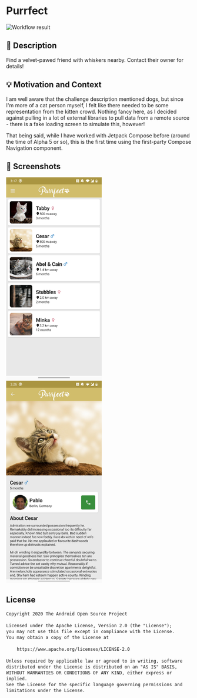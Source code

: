 # Purrfect

<!--- Replace <OWNER> with your Github Username and <REPOSITORY> with the name of your repository. -->
<!--- You can find both of these in the url bar when you open your repository in github. -->
![Workflow result](https://github.com/mannodermaus/compose-challenge-1/workflows/Check/badge.svg)


## :scroll: Description
<!--- Describe your app in one or two sentences -->
Find a velvet-pawed friend with whiskers nearby. Contact their owner for details!


## :bulb: Motivation and Context
<!--- Optionally point readers to interesting parts of your submission. -->
<!--- What are you especially proud of? -->
I am well aware that the challenge description mentioned dogs, but since I'm more of a cat person myself,
I felt like there needed to be some representation from the kitten crowd. Nothing fancy here,
as I decided against pulling in a lot of external libraries to pull data from a remote source -
there is a fake loading screen to simulate this, however!

That being said, while I have worked with Jetpack Compose before (around the time of Alpha 5 or so),
this is the first time using the first-party Compose Navigation component.

## :camera_flash: Screenshots
<!-- You can add more screenshots here if you like -->
<img src="/results/screenshot_1.png" width="260">&emsp;<img src="/results/screenshot_2.png" width="260">

## License
```
Copyright 2020 The Android Open Source Project

Licensed under the Apache License, Version 2.0 (the "License");
you may not use this file except in compliance with the License.
You may obtain a copy of the License at

    https://www.apache.org/licenses/LICENSE-2.0

Unless required by applicable law or agreed to in writing, software
distributed under the License is distributed on an "AS IS" BASIS,
WITHOUT WARRANTIES OR CONDITIONS OF ANY KIND, either express or implied.
See the License for the specific language governing permissions and
limitations under the License.
```